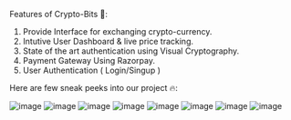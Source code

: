 Features of Crypto-Bits 🚀: 

1. Provide Interface for exchanging crypto-currency.
2. Intutive User Dashboard & live price tracking.
3. State of the art authentication using Visual Cryptography.
4. Payment Gateway Using Razorpay.
5. User Authentication ( Login/Singup )

Here are few sneak peeks into our project 🔥: 

![image](https://github.com/RajanR21/Crypto_Bit/assets/132806674/7422eca6-a7a1-456f-aa17-eb7ea8de1fa0)
![image](https://github.com/RajanR21/Crypto_Bit/assets/132806674/6e82d06b-1173-4eb0-98f1-8e28649efc36)
![image](https://github.com/RajanR21/Crypto_Bit/assets/132806674/9bb8559d-ba2e-4270-b6f7-00db45084123)
![image](https://github.com/RajanR21/Crypto_Bit/assets/132806674/d908fada-d6c3-44bc-a4f8-92456aa71dab)
![image](https://github.com/RajanR21/Crypto_Bit/assets/132806674/760d8283-f978-4943-b37e-11fd8bc7389b)
![image](https://github.com/RajanR21/Crypto_Bit/assets/132806674/08e80284-3685-4b77-a3a0-84728cb034d8)
![image](https://github.com/RajanR21/Crypto_Bit/assets/132806674/c18f32b2-f6d0-4ba0-9925-c722452176fe)
![image](https://github.com/RajanR21/Crypto_Bit/assets/132806674/bd5d48e7-be85-43eb-a196-123afd6fd816)


